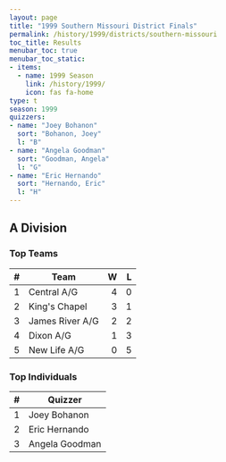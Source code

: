 ```yaml
---
layout: page
title: "1999 Southern Missouri District Finals"
permalink: /history/1999/districts/southern-missouri
toc_title: Results
menubar_toc: true
menubar_toc_static:
- items:
  - name: 1999 Season
    link: /history/1999/
    icon: fas fa-home
type: t
season: 1999
quizzers:
- name: "Joey Bohanon"
  sort: "Bohanon, Joey"
  l: "B"
- name: "Angela Goodman"
  sort: "Goodman, Angela"
  l: "G"
- name: "Eric Hernando"
  sort: "Hernando, Eric"
  l: "H"
---
```


## A Division

### Top Teams

|    # | Team            |    W |    L |
| ---: | --------------- | ---: | ---: |
|    1 | Central A/G     |    4 |    0 |
|    2 | King's Chapel   |    3 |    1 |
|    3 | James River A/G |    2 |    2 |
|    4 | Dixon A/G       |    1 |    3 |
|    5 | New Life A/G    |    0 |    5 |

### Top Individuals

|    # | Quizzer        |
| ---: | -------------- |
|    1 | Joey Bohanon   |
|    2 | Eric Hernando  |
|    3 | Angela Goodman |